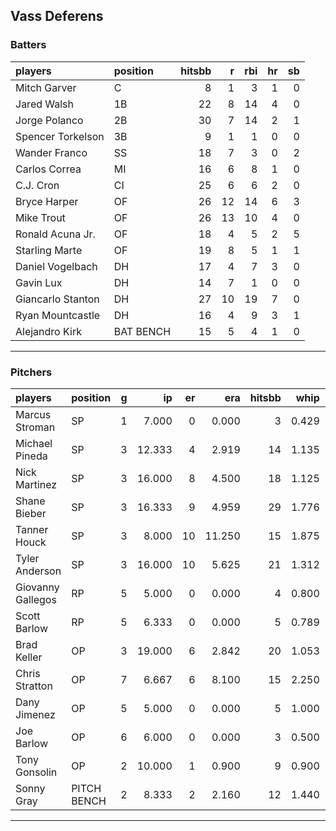 ## Vass Deferens

### Batters

 
|players           |position  | hitsbb|  r| rbi| hr| sb| 
|:-----------------|:---------|------:|--:|---:|--:|--:| 
|Mitch Garver      |C         |      8|  1|   3|  1|  0| 
|Jared Walsh       |1B        |     22|  8|  14|  4|  0| 
|Jorge Polanco     |2B        |     30|  7|  14|  2|  1| 
|Spencer Torkelson |3B        |      9|  1|   1|  0|  0| 
|Wander Franco     |SS        |     18|  7|   3|  0|  2| 
|Carlos Correa     |MI        |     16|  6|   8|  1|  0| 
|C.J. Cron         |CI        |     25|  6|   6|  2|  0| 
|Bryce Harper      |OF        |     26| 12|  14|  6|  3| 
|Mike Trout        |OF        |     26| 13|  10|  4|  0| 
|Ronald Acuna Jr.  |OF        |     18|  4|   5|  2|  5| 
|Starling Marte    |OF        |     19|  8|   5|  1|  1| 
|Daniel Vogelbach  |DH        |     17|  4|   7|  3|  0| 
|Gavin Lux         |DH        |     14|  7|   1|  0|  0| 
|Giancarlo Stanton |DH        |     27| 10|  19|  7|  0| 
|Ryan Mountcastle  |DH        |     16|  4|   9|  3|  1| 
|Alejandro Kirk    |BAT BENCH |     15|  5|   4|  1|  0| 


* * *

### Pitchers

 
|players           |position    |  g|     ip| er|    era| hitsbb|  whip| so|  w| sv| 
|:-----------------|:-----------|--:|------:|--:|------:|------:|-----:|--:|--:|--:| 
|Marcus Stroman    |SP          |  1|  7.000|  0|  0.000|      3| 0.429|  5|  1|  0| 
|Michael Pineda    |SP          |  3| 12.333|  4|  2.919|     14| 1.135|  8|  0|  0| 
|Nick Martinez     |SP          |  3| 16.000|  8|  4.500|     18| 1.125| 17|  2|  0| 
|Shane Bieber      |SP          |  3| 16.333|  9|  4.959|     29| 1.776| 14|  0|  0| 
|Tanner Houck      |SP          |  3|  8.000| 10| 11.250|     15| 1.875| 10|  1|  0| 
|Tyler Anderson    |SP          |  3| 16.000| 10|  5.625|     21| 1.312| 15|  2|  0| 
|Giovanny Gallegos |RP          |  5|  5.000|  0|  0.000|      4| 0.800|  5|  0|  2| 
|Scott Barlow      |RP          |  5|  6.333|  0|  0.000|      5| 0.789|  5|  1|  2| 
|Brad Keller       |OP          |  3| 19.000|  6|  2.842|     20| 1.053|  8|  1|  0| 
|Chris Stratton    |OP          |  7|  6.667|  6|  8.100|     15| 2.250|  7|  1|  0| 
|Dany Jimenez      |OP          |  5|  5.000|  0|  0.000|      5| 1.000|  6|  0|  2| 
|Joe Barlow        |OP          |  6|  6.000|  0|  0.000|      3| 0.500|  6|  0|  6| 
|Tony Gonsolin     |OP          |  2| 10.000|  1|  0.900|      9| 0.900| 10|  2|  0| 
|Sonny Gray        |PITCH BENCH |  2|  8.333|  2|  2.160|     12| 1.440| 15|  0|  0| 


* * *


